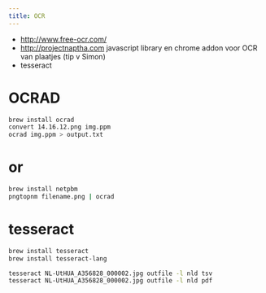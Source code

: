 ```yaml
---
title: OCR
---
```

* http://www.free-ocr.com/
* http://projectnaptha.com javascript library en chrome addon voor OCR van plaatjes (tip v Simon)
* tesseract

# OCRAD
```bash
brew install ocrad
convert 14.16.12.png img.ppm
ocrad img.ppm > output.txt
```

# or 
```bash
brew install netpbm
pngtopnm filename.png | ocrad
```

# tesseract
```bash
brew install tesseract
brew install tesseract-lang

tesseract NL-UtHUA_A356828_000002.jpg outfile -l nld tsv
tesseract NL-UtHUA_A356828_000002.jpg outfile -l nld pdf
```
